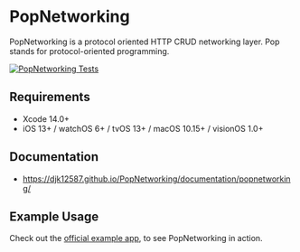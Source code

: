 # PopNetworking

PopNetworking is a protocol oriented HTTP CRUD networking layer. Pop stands for protocol-oriented programming.

[![PopNetworking Tests](https://github.com/djk12587/PopNetworking/actions/workflows/PopNetworking-Tests.yml/badge.svg)](https://github.com/djk12587/PopNetworking/actions/workflows/PopNetworking-Tests.yml)

## Requirements
- Xcode 14.0+
- iOS 13+ / watchOS 6+ / tvOS 13+ / macOS 10.15+ / visionOS 1.0+

## Documentation
- https://djk12587.github.io/PopNetworking/documentation/popnetworking/

## Example Usage
Check out the [official example app](https://github.com/djk12587/PopNetworking-ExampleApp), to see PopNetworking in action.
